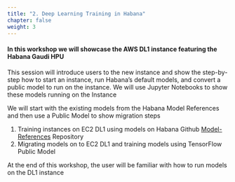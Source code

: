 ```yaml
---
title: "2. Deep Learning Training in Habana"
chapter: false
weight: 3
---
```


#### In this workshop we will showcase the AWS DL1 instance featuring the Habana Gaudi HPU 

This session will introduce users to the new instance and show the step-by-step how to start an instance, run Habana’s
default models, and convert a public model to run on the instance.  We will use Jupyter Notebooks to show these models running on the Instance

We will start with the existing models from the Habana Model References and then use a Public Model to show migration steps

1. Training instances on EC2 DL1 using models on Habana Github [Model-References](https://github.com/HabanaAI/Model-References) Repository
2. Migrating models on to EC2 DL1 and training models using TensorFlow Public Model

At the end of this workshop, the user will be familiar with how to run models on the DL1 instance

